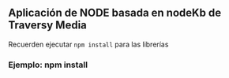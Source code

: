 ## Aplicación de NODE basada en nodeKb de Traversy Media

Recuerden ejecutar ```npm install``` para las librerías

### Ejemplo: npm install
